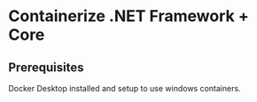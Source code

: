 # Containerize .NET Framework + Core

## Prerequisites

Docker Desktop installed and setup to use windows containers.

